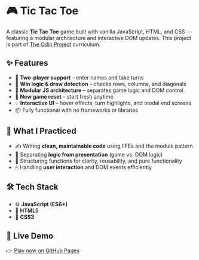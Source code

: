 # 🎮 Tic Tac Toe

A classic **Tic Tac Toe** game built with vanilla JavaScript, HTML, and CSS — featuring a modular architecture and interactive DOM updates. This project is part of [The Odin Project](https://www.theodinproject.com/lessons/javascript-tic-tac-toe) curriculum.

## ✨ Features

- 👥 **Two-player support** – enter names and take turns
- 🧠 **Win logic & draw detection** – checks rows, columns, and diagonals
- 🧱 **Modular JS architecture** – separates game logic and DOM control
- 🔁 **New game reset** – start fresh anytime
- 💡 **Interactive UI** – hover effects, turn highlights, and modal end screens
- 📦 Fully functional with no frameworks or libraries

## 🧠 What I Practiced

- ✍️ Writing **clean, maintainable code** using IIFEs and the module pattern  
- 🔄 Separating **logic from presentation** (game vs. DOM logic)  
- 🧪 Structuring functions for clarity, reusability, and pure functionality  
- 🖱 Handling **user interaction** and DOM events efficiently  

## 🛠️ Tech Stack

- ⚙️ **JavaScript (ES6+)**
- 🧱 **HTML5**
- 🎨 **CSS3**

## 🚀 Live Demo

👉 [Play now on GitHub Pages](https://heavy-goose.github.io/tic-tac-toe/)